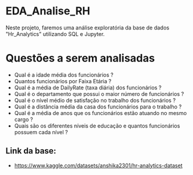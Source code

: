 # EDA_Analise_RH
Neste projeto, faremos uma análise exploratória da base de dados "Hr_Analytics" utilizando SQL e Jupyter.
# Questões a serem analisadas
  - Qual é a idade média dos funcionários ?
  - Quantos funcionários por Faixa Etária ?
  - Qual é a média de DailyRate (taxa diária) dos funcionários ?
  - Qual é o departamento que possui o maior número de funcionários ?
  - Qual é o nível médio de satisfação no trabalho dos funcionários ?
  - Qual é a distância média da casa dos funcionários para o trabalho ?
  - Qual é a média de anos que os funcionários estão atuando no mesmo cargo ?
  - Quais são os diferentes níveis de educação e quantos funcionários possuem cada nível ?

## Link da base: 
  - https://www.kaggle.com/datasets/anshika2301/hr-analytics-dataset
